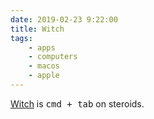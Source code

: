 ```yaml
---
date: 2019-02-23 9:22:00
title: Witch
tags:
    - apps
    - computers
    - macos
    - apple
---
```


[Witch](https://manytricks.com/witch/) is <kbd>cmd + tab</kbd> on steroids.
